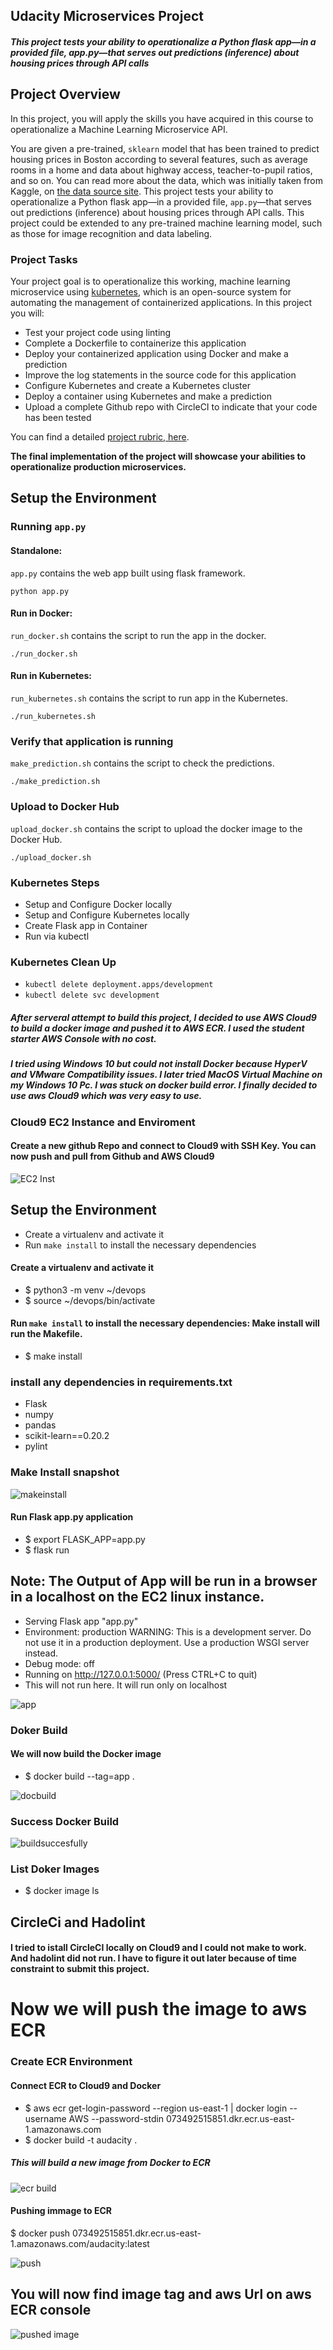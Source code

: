 ## Udacity Microservices Project
##### This project tests your ability to operationalize a Python flask app—in a provided file, app.py—that serves out predictions (inference) about housing prices through API calls

## Project Overview

In this project, you will apply the skills you have acquired in this course to operationalize a Machine Learning Microservice API. 

You are given a pre-trained, `sklearn` model that has been trained to predict housing prices in Boston according to several features, such as average rooms in a home and data about highway access, teacher-to-pupil ratios, and so on. You can read more about the data, which was initially taken from Kaggle, on [the data source site](https://www.kaggle.com/c/boston-housing). This project tests your ability to operationalize a Python flask app—in a provided file, `app.py`—that serves out predictions (inference) about housing prices through API calls. This project could be extended to any pre-trained machine learning model, such as those for image recognition and data labeling.

### Project Tasks

Your project goal is to operationalize this working, machine learning microservice using [kubernetes](https://kubernetes.io/), which is an open-source system for automating the management of containerized applications. In this project you will:
* Test your project code using linting
* Complete a Dockerfile to containerize this application
* Deploy your containerized application using Docker and make a prediction
* Improve the log statements in the source code for this application
* Configure Kubernetes and create a Kubernetes cluster
* Deploy a container using Kubernetes and make a prediction
* Upload a complete Github repo with CircleCI to indicate that your code has been tested

You can find a detailed [project rubric, here](https://review.udacity.com/#!/rubrics/2576/view).

**The final implementation of the project will showcase your abilities to operationalize production microservices.**



## Setup the Environment

### Running `app.py`

#### Standalone:
`app.py` contains the web app built using flask framework.

`python app.py`

#### Run in Docker:  
`run_docker.sh` contains the script to run the app in the docker.

`./run_docker.sh`

#### Run in Kubernetes: 
`run_kubernetes.sh` contains the script to run app in the Kubernetes.

`./run_kubernetes.sh`

### Verify that application is running
`make_prediction.sh` contains the script to check the predictions.

`./make_prediction.sh`

### Upload to Docker Hub
`upload_docker.sh` contains the script to upload the docker image to the Docker Hub.

`./upload_docker.sh`

### Kubernetes Steps

* Setup and Configure Docker locally
* Setup and Configure Kubernetes locally
* Create Flask app in Container
* Run via kubectl

### Kubernetes Clean Up
- `kubectl delete deployment.apps/development`
- `kubectl delete svc development`



##### After serveral attempt to build this project, I decided to use AWS Cloud9 to build a docker image and pushed it to AWS ECR. I used the student starter AWS Console with no cost.

##### I tried using Windows 10 but could not install Docker because HyperV and VMware Compatibility issues. I later tried MacOS Virtual Machine on my Windows 10 Pc. I was stuck on docker build error. I finally decided to use aws Cloud9 which was very easy to use. 




### Cloud9 EC2 Instance and Enviroment
#### Create a new github Repo and connect to Cloud9 with SSH Key. You can now push and pull from Github and AWS Cloud9

![EC2 Inst](https://user-images.githubusercontent.com/4149567/89208938-f587bd80-d582-11ea-8ad5-c2ae43f917ae.jpg)

## Setup the Environment

* Create a virtualenv and activate it
* Run `make install` to install the necessary dependencies

#### Create a virtualenv and activate it

 * $ python3 -m venv ~/devops
 * $ source ~/devops/bin/activate
 
 #### Run `make install` to install the necessary dependencies: Make install will run the Makefile.
 
 * $ make install
 
### install any dependencies in requirements.txt
 * Flask
 * numpy
 * pandas
 * scikit-learn==0.20.2
 * pylint

### Make Install snapshot
 
 ![makeinstall](https://user-images.githubusercontent.com/4149567/89211539-9d9f8580-d587-11ea-9075-9b88654968df.jpg)
 
#### Run Flask app.py application

  * $ export FLASK_APP=app.py
  * $ flask run

 ## Note:  The Output of App will be run in a browser in a localhost on the EC2 linux instance.
 
 * Serving Flask app "app.py"
 * Environment: production
   WARNING: This is a development server. Do not use it in a production deployment.
   Use a production WSGI server instead.
 * Debug mode: off
 * Running on http://127.0.0.1:5000/ (Press CTRL+C to quit) 
 * This will not run here. It will run only on localhost
 
 ![app](https://user-images.githubusercontent.com/4149567/89215398-3c2ee500-d58e-11ea-8cf8-149b9657b7f3.jpg)
 
 
 ### Doker Build
 #### We will now build the Docker image
  * $ docker build --tag=app .
  
  ![docbuild](https://user-images.githubusercontent.com/4149567/89215798-e0b12700-d58e-11ea-9010-f601d3acaff4.jpg)
  
 ### Success Docker Build
 
 ![buildsuccesfully](https://user-images.githubusercontent.com/4149567/89215996-3dacdd00-d58f-11ea-963b-8d0c96ae57b4.jpg)
 
 ### List Doker Images
 
   * $ docker image ls
   
## CircleCi and Hadolint
#### I tried to istall CircleCI locally on Cloud9 and I could not make to work. And hadolint did not run. I have to figure it out later because of time constraint to submit this project.

#  Now we will push the image to aws ECR
### Create ECR Environment
#### Connect ECR to Cloud9 and Docker
* $ aws ecr get-login-password --region us-east-1 | docker login --username AWS --password-stdin 073492515851.dkr.ecr.us-east-1.amazonaws.com
* $ docker build -t audacity .

##### This will build a new image from Docker to ECR

![ecr build](https://user-images.githubusercontent.com/4149567/89218850-608dc000-d594-11ea-8a7e-ae714e6f1931.jpg)

#### Pushing immage to ECR

$ docker push 073492515851.dkr.ecr.us-east-1.amazonaws.com/audacity:latest

![push ](https://user-images.githubusercontent.com/4149567/89219572-9f704580-d595-11ea-908b-a12b96a2c1b1.jpg)

## You will now find image tag and aws Url on aws ECR console

![pushed image](https://user-images.githubusercontent.com/4149567/89220228-cf6c1880-d596-11ea-9213-c3ebbb6a035c.jpg)




 


